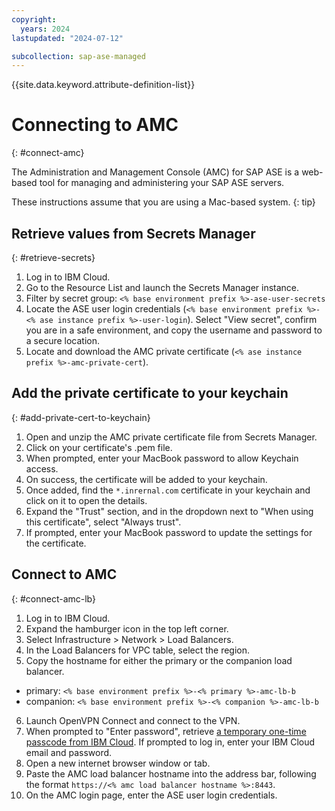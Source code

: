 ```yaml
---
copyright:
  years: 2024
lastupdated: "2024-07-12"

subcollection: sap-ase-managed
---
```


{{site.data.keyword.attribute-definition-list}}

# Connecting to AMC
{: #connect-amc}

The Administration and Management Console (AMC) for SAP ASE is a web-based tool for managing and administering your SAP ASE servers.

These instructions assume that you are using a Mac-based system.
{: tip}

## Retrieve values from Secrets Manager
{: #retrieve-secrets}

1. Log in to IBM Cloud.
2. Go to the Resource List and launch the Secrets Manager instance.
3. Filter by secret group: `<% base environment prefix %>-ase-user-secrets`
4. Locate the ASE user login credentials (`<% base environment prefix %>-<% ase instance prefix %>-user-login`). Select "View secret", confirm you are in a safe environment, and copy the username and password to a secure location.   
5. Locate and download the AMC private certificate (`<% ase instance prefix %>-amc-private-cert`).

## Add the private certificate to your keychain
{: #add-private-cert-to-keychain}

1. Open and unzip the AMC private certificate file from Secrets Manager.
2. Click on your certificate's .pem file.
3. When prompted, enter your MacBook password to allow Keychain access.
4. On success, the certificate will be added to your keychain.
5. Once added, find the `*.inrernal.com` certificate in your keychain and click on it to open the details.
6. Expand the "Trust" section, and in the dropdown next to "When using this certificate", select "Always trust".
7. If prompted, enter your MacBook password to update the settings for the certificate.

## Connect to AMC
{: #connect-amc-lb}

1. Log in to IBM Cloud.
2. Expand the hamburger icon in the top left corner.
3. Select Infrastructure > Network > Load Balancers.
4. In the Load Balancers for VPC table, select the region.
5. Copy the hostname for either the primary or the companion load balancer.
  - primary: `<% base environment prefix %>-<% primary %>-amc-lb-b`
  - companion: `<% base environment prefix %>-<% companion %>-amc-lb-b`
6. Launch OpenVPN Connect and connect to the VPN.
7. When prompted to "Enter password", retrieve [a temporary one-time passcode from IBM Cloud](https://iam.cloud.ibm.com/identity/passcode). If prompted to log in, enter your IBM Cloud email and password.
8. Open a new internet browser window or tab.
9. Paste the AMC load balancer hostname into the address bar, following the format `https://<% amc load balancer hostname %>:8443`.
10. On the AMC login page, enter the ASE user login credentials.
